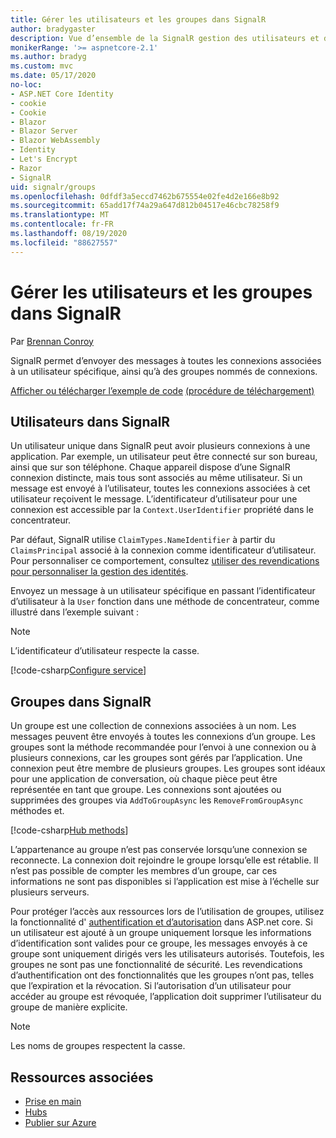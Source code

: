 ```yaml
---
title: Gérer les utilisateurs et les groupes dans SignalR
author: bradygaster
description: Vue d’ensemble de la SignalR gestion des utilisateurs et des groupes ASP.net core.
monikerRange: '>= aspnetcore-2.1'
ms.author: bradyg
ms.custom: mvc
ms.date: 05/17/2020
no-loc:
- ASP.NET Core Identity
- cookie
- Cookie
- Blazor
- Blazor Server
- Blazor WebAssembly
- Identity
- Let's Encrypt
- Razor
- SignalR
uid: signalr/groups
ms.openlocfilehash: 0dfdf3a5eccd7462b675554e02fe4d2e166e8b92
ms.sourcegitcommit: 65add17f74a29a647d812b04517e46cbc78258f9
ms.translationtype: MT
ms.contentlocale: fr-FR
ms.lasthandoff: 08/19/2020
ms.locfileid: "88627557"
---
```

# <a name="manage-users-and-groups-in-no-locsignalr"></a>Gérer les utilisateurs et les groupes dans SignalR

Par [Brennan Conroy](https://github.com/BrennanConroy)

SignalR permet d’envoyer des messages à toutes les connexions associées à un utilisateur spécifique, ainsi qu’à des groupes nommés de connexions.

[Afficher ou télécharger l’exemple de code](https://github.com/dotnet/AspNetCore.Docs/tree/master/aspnetcore/signalr/groups/sample/) [(procédure de téléchargement)](xref:index#how-to-download-a-sample)

## <a name="users-in-no-locsignalr"></a>Utilisateurs dans SignalR

Un utilisateur unique dans SignalR peut avoir plusieurs connexions à une application. Par exemple, un utilisateur peut être connecté sur son bureau, ainsi que sur son téléphone. Chaque appareil dispose d’une SignalR connexion distincte, mais tous sont associés au même utilisateur. Si un message est envoyé à l’utilisateur, toutes les connexions associées à cet utilisateur reçoivent le message. L’identificateur d’utilisateur pour une connexion est accessible par la `Context.UserIdentifier` propriété dans le concentrateur.

Par défaut, SignalR utilise `ClaimTypes.NameIdentifier` à partir du `ClaimsPrincipal` associé à la connexion comme identificateur d’utilisateur. Pour personnaliser ce comportement, consultez [utiliser des revendications pour personnaliser la gestion des identités](xref:signalr/authn-and-authz#use-claims-to-customize-identity-handling).

Envoyez un message à un utilisateur spécifique en passant l’identificateur d’utilisateur à la `User` fonction dans une méthode de concentrateur, comme illustré dans l’exemple suivant :

> [!NOTE]
> L’identificateur d’utilisateur respecte la casse.

[!code-csharp[Configure service](groups/sample/Hubs/ChatHub.cs?range=29-32)]

## <a name="groups-in-no-locsignalr"></a>Groupes dans SignalR

Un groupe est une collection de connexions associées à un nom. Les messages peuvent être envoyés à toutes les connexions d’un groupe. Les groupes sont la méthode recommandée pour l’envoi à une connexion ou à plusieurs connexions, car les groupes sont gérés par l’application. Une connexion peut être membre de plusieurs groupes. Les groupes sont idéaux pour une application de conversation, où chaque pièce peut être représentée en tant que groupe. Les connexions sont ajoutées ou supprimées des groupes via `AddToGroupAsync` les `RemoveFromGroupAsync` méthodes et.

[!code-csharp[Hub methods](groups/sample/Hubs/ChatHub.cs?range=15-27)]

L’appartenance au groupe n’est pas conservée lorsqu’une connexion se reconnecte. La connexion doit rejoindre le groupe lorsqu’elle est rétablie. Il n’est pas possible de compter les membres d’un groupe, car ces informations ne sont pas disponibles si l’application est mise à l’échelle sur plusieurs serveurs.

Pour protéger l’accès aux ressources lors de l’utilisation de groupes, utilisez la fonctionnalité d' [authentification et d’autorisation](xref:signalr/authn-and-authz) dans ASP.net core. Si un utilisateur est ajouté à un groupe uniquement lorsque les informations d’identification sont valides pour ce groupe, les messages envoyés à ce groupe sont uniquement dirigés vers les utilisateurs autorisés. Toutefois, les groupes ne sont pas une fonctionnalité de sécurité. Les revendications d’authentification ont des fonctionnalités que les groupes n’ont pas, telles que l’expiration et la révocation. Si l’autorisation d’un utilisateur pour accéder au groupe est révoquée, l’application doit supprimer l’utilisateur du groupe de manière explicite.

> [!NOTE]
> Les noms de groupes respectent la casse.

## <a name="related-resources"></a>Ressources associées

* [Prise en main](xref:tutorials/signalr)
* [Hubs](xref:signalr/hubs)
* [Publier sur Azure](xref:signalr/publish-to-azure-web-app)
